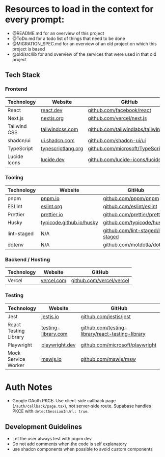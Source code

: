 # Resources to load in the context for every prompt:

- @README.md for an overview of this project
- @ToDo.md for a todo list of things that need to be done
- @MIGRATION_SPEC.md for an overview of an old project on which this project is based
- @old/src/lib for and overview of the services that were used in that old project

## Tech Stack

### Frontend

| Technology   | Website                                          | GitHub                                                                             |
| ------------ | ------------------------------------------------ | ---------------------------------------------------------------------------------- |
| React        | [react.dev](https://react.dev)                   | [github.com/facebook/react](https://github.com/facebook/react)                     |
| Next.js      | [nextjs.org](https://nextjs.org)                 | [github.com/vercel/next.js](https://github.com/vercel/next.js)                     |
| Tailwind CSS | [tailwindcss.com](https://tailwindcss.com)       | [github.com/tailwindlabs/tailwindcss](https://github.com/tailwindlabs/tailwindcss) |
| shadcn/ui    | [ui.shadcn.com](https://ui.shadcn.com)           | [github.com/shadcn-ui/ui](https://github.com/shadcn-ui/ui)                         |
| TypeScript   | [typescriptlang.org](https://typescriptlang.org) | [github.com/microsoft/TypeScript](https://github.com/microsoft/TypeScript)         |
| Lucide Icons | [lucide.dev](https://lucide.dev)                 | [github.com/lucide-icons/lucide](https://github.com/lucide-icons/lucide)           |

### Tooling

| Technology  | Website                                                      | GitHub                                                                           |
| ----------- | ------------------------------------------------------------ | -------------------------------------------------------------------------------- |
| pnpm        | [pnpm.io](https://pnpm.io)                                   | [github.com/pnpm/pnpm](https://github.com/pnpm/pnpm)                             |
| ESLint      | [eslint.org](https://eslint.org)                             | [github.com/eslint/eslint](https://github.com/eslint/eslint)                     |
| Prettier    | [prettier.io](https://prettier.io)                           | [github.com/prettier/prettier](https://github.com/prettier/prettier)             |
| Husky       | [typicode.github.io/husky](https://typicode.github.io/husky) | [github.com/typicode/husky](https://github.com/typicode/husky)                   |
| lint-staged | N/A                                                          | [github.com/lint-staged/lint-staged](https://github.com/lint-staged/lint-staged) |
| dotenv      | N/A                                                          | [github.com/motdotla/dotenv](https://github.com/motdotla/dotenv)                 |

### Backend / Hosting

| Technology | Website                          | GitHub                                                       |
| ---------- | -------------------------------- | ------------------------------------------------------------ |
| Vercel     | [vercel.com](https://vercel.com) | [github.com/vercel/vercel](https://github.com/vercel/vercel) |

### Testing

| Technology            | Website                                            | GitHub                                                                                                       |
| --------------------- | -------------------------------------------------- | ------------------------------------------------------------------------------------------------------------ |
| Jest                  | [jestjs.io](https://jestjs.io)                     | [github.com/jestjs/jest](https://github.com/jestjs/jest)                                                     |
| React Testing Library | [testing-library.com](https://testing-library.com) | [github.com/testing-library/react-testing-library](https://github.com/testing-library/react-testing-library) |
| Playwright            | [playwright.dev](https://playwright.dev)           | [github.com/microsoft/playwright](https://github.com/microsoft/playwright)                                   |
| Mock Service Worker   | [mswjs.io](https://mswjs.io)                       | [github.com/mswjs/msw](https://github.com/mswjs/msw)                                                         |

# Auth Notes

- Google OAuth PKCE: Use client-side callback page (`/auth/callback/page.tsx`), not server-side route. Supabase handles PKCE with `detectSessionInUrl: true`.

## Development Guidelines

- Let the user always test with pnpm dev
- Do not add comments when the code is self explanatory
- use shadcn components when possible to avoid custom components
